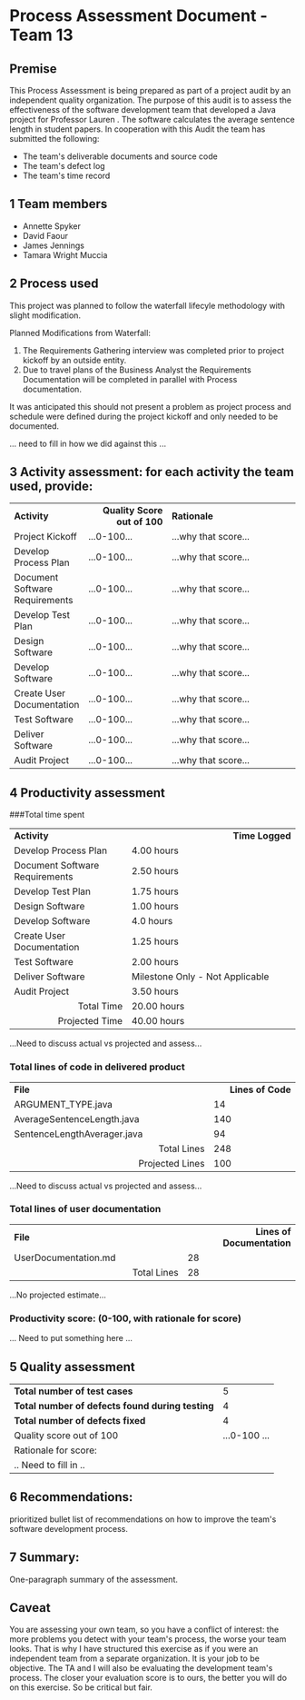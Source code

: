 # Process Assessment Document - Team 13
## Premise
This Process Assessment is being prepared as part of a project audit by an independent quality organization. The purpose of this audit is to assess the effectiveness of the software development team that developed a Java project for Professor Lauren . The software calculates the average sentence length in student papers. In cooperation with this Audit the team has submitted the following:
<ul>
<li>The team's deliverable documents and source code</li>
<li>The team's defect log</li>
<li>The team's time record</li>
</ul>

## 1 Team members
<ul>
<li>Annette Spyker</li>
<li>David Faour</li>
<li>James Jennings</li>
<li>Tamara Wright Muccia</li>
</ul>

## 2 Process used
This project was planned to follow the waterfall lifecyle methodology with slight modification. 

Planned Modifications from Waterfall:
<ol>
<li>The Requirements Gathering interview was completed prior to project kickoff by an outside entity. 
<li>Due to travel plans of the Business Analyst the Requirements Documentation will be completed in parallel with Process documentation. 
</ol>

It was anticipated this should not present a problem as project process and schedule were defined during the project kickoff and only needed to be documented. 

... need to fill in how we did against this ...

## 3 Activity assessment: for each activity the team used, provide:

<table>
<tbody>
	<tr width=100%>
		<td width=18% align="left"><b>Activity</b></td>
		<td width=32% align="right"><b>Quality Score out of 100</b></td>
		<td width=50% align="left"><b>Rationale</b></td>
	</tr>
	<tr>
		<td>Project Kickoff</td>
		<td>...0-100...</td>
		<td>...why that score...</td>
	</tr>
        <tr>
		<td>Develop Process Plan</td>
		<td>...0-100...</td>
		<td>...why that score...</td>
	</tr>
	<tr>
		<td>Document Software Requirements</td>
		<td>...0-100...</td>
		<td>...why that score...</td>
	</tr>
	<tr>
		<td>Develop Test Plan</td>
		<td>...0-100...</td>
		<td>...why that score...</td>
	</tr>
	<tr>
		<td>Design Software</td>
		<td>...0-100...</td>
		<td>...why that score...</td>
	</tr>
 	<tr>
		<td>Develop Software</td>
		<td>...0-100...</td>
		<td>...why that score...</td>
	</tr>
        <tr>
		<td>Create User Documentation</td>
		<td>...0-100...</td>
		<td>...why that score...</td>
	</tr>
        <tr>
		<td>Test Software</td>
		<td>...0-100...</td>
		<td>...why that score...</td>
	</tr>
        <tr>
		<td>Deliver Software</td>
		<td>...0-100...</td>
		<td>...why that score...</td>
	</tr>
        <tr>
		<td>Audit Project</td>
		<td>...0-100...</td>
		<td>...why that score...</td>
	</tr>

</tbody>
</table>

## 4 Productivity assessment

###Total time spent
<table>
<tbody>
	<tr width=50%>
		<td width=18% align="left"><b>Activity</b></td>
		<td width=32% align="right"><b>Time Logged</b></td>
	</tr>
        <tr>
		<td>Develop Process Plan</td>
		<td>4.00 hours</td>
	</tr>
	<tr>
		<td>Document Software Requirements</td>
		<td>2.50 hours</td>
	</tr>
	<tr>
		<td>Develop Test Plan</td>
		<td>1.75 hours</td>
	</tr>
	<tr>
		<td>Design Software</td>
		<td>1.00 hours</td>
	</tr>
	<tr>
		<td>Develop Software</td>
		<td>4.0 hours</td>
	</tr>
	<tr>
		<td>Create User Documentation</td>
		<td>1.25 hours</td>
	</tr>
	<tr>
		<td>Test Software</td>
		<td>2.00 hours</td>
	</tr>
	<tr>
		<td>Deliver Software</td>
		<td>Milestone Only - Not Applicable</td>
	</tr>
	<tr>
		<td>Audit Project</td>
		<td>3.50 hours</td>
	</tr>
	<tr>
		<td align="right">Total Time</td>
		<td>20.00 hours</td>
	</tr>
	<tr>
		<td align="right">Projected Time</td>
		<td>40.00 hours</td>
	</tr>
</tbody>
</table>
...Need to discuss actual vs projected and assess...

### Total lines of code in delivered product
<table>
<tbody>
	<tr width=50%>
		<td width=32% align="left"><b>File</b></td>
		<td width=18% align="right"><b>Lines of Code</b></td>
	</tr>
        <tr>
		<td>ARGUMENT_TYPE.java</td>
		<td>14</td>
	</tr>
        <tr>
		<td>AverageSentenceLength.java</td>
		<td>140</td>
	</tr>
        <tr>
		<td>SentenceLengthAverager.java</td>
		<td>94</td>
	</tr>
	<tr>
		<td align="right">Total Lines</td>
		<td>248</td>
	</tr>
	<tr>
		<td align="right">Projected Lines</td>
		<td>100</td>
	</tr>
</tbody>
</table>
...Need to discuss actual vs projected and assess...

### Total lines of user documentation
<table>
<tbody>
	<tr width=50%>
		<td width=32% align="left"><b>File</b></td>
		<td width=18% align="right"><b>Lines of Documentation</b></td>
	</tr>
        <tr>
		<td>UserDocumentation.md</td>
		<td>28</td>
	</tr>
	<tr>
		<td align="right">Total Lines</td>
		<td>28</td>
	</tr>
</tbody>
</table>
...No projected estimate...

### Productivity score: (0-100, with rationale for score)
... Need to put something here ...


## 5 Quality assessment
<tbody>
<table>
<tr>
	<td><b>Total number of test cases</b></td>
	<td>5</td>
</tr>
<tr>
	<td><b>Total number of defects found during testing<b></td>
	<td>4</td>
</tr>
<tr>
	<td><b>Total number of defects fixed</b></td>
	<td>4</td>
</tr>
<tr>
	<td>Quality score out of 100</td>
	<td>...0-100 ...</td>
</tr>
<tr>
	<td width 100%>Rationale for score:</td>
</tr>
<tr>
	<td width 100%>.. Need to fill in ..</td>
</tr>
</tbody>
</table>


## 6 Recommendations:
prioritized bullet list of recommendations on how to improve the team's software development process.

## 7 Summary:
One-paragraph summary of the assessment.

## Caveat
You are assessing your own team, so you have a conflict of interest: the more problems you detect with your team's process, the worse your team looks. That is why I have structured this exercise as if you were an independent team from a separate organization. It is your job to be objective. The TA and I will also be evaluating the development team's process. The closer your evaluation score is to ours, the better you will do on this exercise. So be critical but fair.

